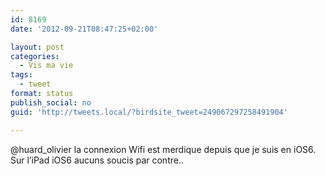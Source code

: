 ```yaml
---
id: 8169
date: '2012-09-21T08:47:25+02:00'

layout: post
categories:
  - Vis ma vie
tags:
  - tweet
format: status
publish_social: no
guid: 'http://tweets.local/?birdsite_tweet=249067297258491904'

---
```


@huard\_olivier la connexion Wifi est merdique depuis que je suis en iOS6. Sur l’iPad iOS6 aucuns soucis par contre..
